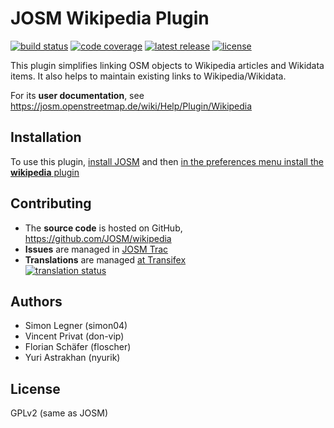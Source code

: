# JOSM Wikipedia Plugin

[![build status](https://img.shields.io/circleci/project/github/JOSM/wikipedia/master.svg?style=flat-square)](https://circleci.com/gh/JOSM/workflows/wikipedia/tree/master)
[![code coverage](https://img.shields.io/codecov/c/github/JOSM/wikipedia/master.svg?style=flat-square)](https://codecov.io/gh/JOSM/wikipedia/branch/master)
[![latest release](https://img.shields.io/github/release/JOSM/wikipedia.svg?style=flat-square)](https://github.com/JOSM/wikipedia/releases/latest)
[![license](https://img.shields.io/github/license/JOSM/wikipedia.svg?style=flat-square)](./LICENSE)

This plugin simplifies linking OSM objects to Wikipedia articles and Wikidata items. It also helps to maintain existing links to Wikipedia/Wikidata.

For its **user documentation**, see https://josm.openstreetmap.de/wiki/Help/Plugin/Wikipedia

## Installation

To use this plugin, [install JOSM](https://josm.openstreetmap.de/wiki/Download) and then [in the preferences menu install the **wikipedia** plugin](https://josm.openstreetmap.de/wiki/Help/Preferences/Plugins#AutomaticinstallationviaPreferencesmenu)

## Contributing

- The **source code** is hosted on GitHub, https://github.com/JOSM/wikipedia
- **Issues** are managed in [JOSM Trac](https://josm.openstreetmap.de/query?status=assigned&status=needinfo&status=new&status=reopened&component=Plugin+wikipedia&col=id&col=summary&col=status&col=type&col=priority&col=milestone&col=component&col=time&col=changetime&report=1&desc=1&order=changet)
- **Translations** are managed [at Transifex](https://www.transifex.com/josm/josm/josm-plugin_wikipedia)  
  [![translation status](https://www.transifex.com/projects/p/josm/resource/josm-plugin_wikipedia/chart/image_png/)](https://www.transifex.com/josm/josm/josm-plugin_wikipedia)

## Authors

- Simon Legner (simon04)
- Vincent Privat (don-vip)
- Florian Schäfer (floscher)
- Yuri Astrakhan (nyurik)

## License

GPLv2 (same as JOSM)
